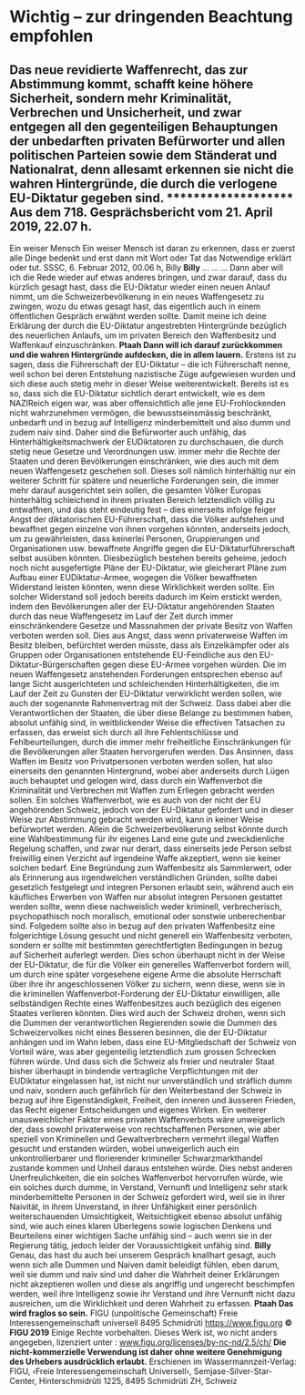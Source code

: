 # Wichtig – zur dringenden Beachtung empfohlen
## Das neue revidierte Waffenrecht, das zur Abstimmung kommt, schafft keine höhere Sicherheit, sondern mehr Kriminalität, Verbrechen und Unsicherheit, und zwar entgegen all den gegenteiligen Behauptungen der unbedarften privaten Befürworter und allen politischen Parteien sowie dem Ständerat und Nationalrat, denn allesamt erkennen sie nicht die wahren Hintergründe, die durch die verlogene EU-Diktatur gegeben sind. ******************* Aus dem 718. Gesprächsbericht vom 21. April 2019, 22.07 h.
Ein weiser Mensch Ein weiser Mensch ist daran zu erkennen, dass er zuerst alle Dinge bedenkt und erst dann mit Wort oder Tat das Notwendige erklärt oder tut. SSSC, 6. Februar 2012, 00.06 h, Billy
**Billy** … … … Dann aber will ich die Rede wieder auf etwas anderes bringen, und zwar darauf, dass du
kürzlich gesagt hast, dass die EU-Diktatur wieder einen neuen Anlauf nimmt, um die Schweizerbevölkerung in ein neues Waffengesetz zu zwingen, wozu du etwas gesagt hast, das eigentlich auch in einem öffentlichen Gespräch erwähnt werden sollte. Damit meine ich deine Erklärung der durch die EU-Diktatur angestrebten Hintergründe bezüglich des neuerlichen Anlaufs, um im privaten Bereich den Waffenbesitz und Waffenkauf einzuschränken.
**Ptaah Dann will ich darauf zurückkommen und die wahren Hintergründe aufdecken, die in allem lauern.**
Erstens ist zu sagen, dass die Führerschaft der EU-Diktatur – die ich Führerschaft nenne, weil schon bei deren Entstehung nazistische Züge aufgewiesen wurden und sich diese auch stetig mehr in dieser Weise weiterentwickelt. Bereits ist es so, dass sich die EU-Diktatur sichtlich derart entwickelt, wie es dem NAZIReich eigen war, was aber offensichtlich alle jene EU-Frohlockenden nicht wahrzunehmen vermögen, die bewusstseinsmässig beschränkt, unbedarft und in bezug auf Intelligenz minderbemittelt und also dumm und zudem naiv sind. Daher sind die Befürworter auch unfähig, das Hinterhältigkeitsmachwerk der EUDiktatoren zu durchschauen, die durch stetig neue Gesetze und Verordnungen usw. immer mehr die Rechte der Staaten und deren Bevölkerungen einschränken, wie dies auch mit dem neuen Waffengesetz geschehen soll. Dieses soll nämlich hinterhältig nur ein weiterer Schritt für spätere und neuerliche Forderungen sein, die immer mehr darauf ausgerichtet sein sollen, die gesamten Völker Europas hinterhältig schleichend in ihrem privaten Bereich letztendlich völlig zu entwaffnen, und das steht eindeutig fest – dies einerseits infolge feiger Angst der diktatorischen EU-Führerschaft, dass die Völker aufstehen und bewaffnet gegen einzelne von ihnen vorgehen könnten, anderseits jedoch, um zu gewährleisten, dass keinerlei Personen, Gruppierungen und Organisationen usw. bewaffnete Angriffe gegen die EU-Diktaturführerschaft selbst ausüben könnten. Diesbezüglich bestehen bereits geheime, jedoch noch nicht ausgefertigte Pläne der EU-Diktatur, wie gleicherart Pläne zum Aufbau einer EUDiktatur-Armee, wogegen die Völker bewaffneten Widerstand leisten könnten, wenn diese Wirklichkeit werden sollte. Ein solcher Widerstand soll jedoch bereits dadurch im Keim erstickt werden, indem den Bevölkerungen aller der EU-Diktatur angehörenden Staaten durch das neue Waffengesetz im Lauf der Zeit durch immer einschränkendere Gesetze und Massnahmen der private Besitz von Waffen verboten werden soll. Dies aus Angst, dass wenn privaterweise Waffen im Besitz bleiben, befürchtet werden müsste, dass als Einzelkämpfer oder als Gruppen oder Organisationen entstehende EU-Feindliche aus den EU-Diktatur-Bürgerschaften gegen diese EU-Armee vorgehen würden. Die im neuen Waffengesetz anstehenden Forderungen entsprechen ebenso auf lange Sicht ausgerichteten und schleichenden Hinterhältigkeiten, die im Lauf der Zeit zu Gunsten der EU-Diktatur verwirklicht werden sollen, wie auch der sogenannte Rahmenvertrag mit der Schweiz. Dass dabei aber die Verantwortlichen der Staaten, die über diese Belange zu bestimmen haben, absolut unfähig sind, in weitblickender Weise die effectiven Tatsachen zu erfassen, das erweist sich durch all ihre Fehlentschlüsse und Fehlbeurteilungen, durch die immer mehr freiheitliche Einschränkungen für die Bevölkerungen aller Staaten hervorgerufen werden.
Das Ansinnen, dass Waffen im Besitz von Privatpersonen verboten werden sollen, hat also einerseits den genannten Hintergrund, wobei aber anderseits durch Lügen auch behauptet und gelogen wird, dass durch ein Waffenverbot die Kriminalität und Verbrechen mit Waffen zum Erliegen gebracht werden sollen. Ein solches Waffenverbot, wie es auch von der nicht der EU angehörenden Schweiz, jedoch von der EU-Diktatur gefordert und in dieser Weise zur Abstimmung gebracht werden wird, kann in keiner Weise befürwortet werden. Allein die Schweizerbevölkerung selbst könnte durch eine Wahlbestimmung für ihr eigenes Land eine gute und zweckdienliche Regelung schaffen, und zwar nur derart, dass einerseits jede Person selbst freiwillig einen Verzicht auf irgendeine Waffe akzeptiert, wenn sie keiner solchen bedarf. Eine Begründung zum Waffenbesitz als Sammlerwert, oder als Erinnerung aus irgendwelchen verständlichen Gründen, sollte dabei gesetzlich festgelegt und integren Personen erlaubt sein, während auch ein käufliches Erwerben von Waffen nur absolut integren Personen gestattet werden sollte, wenn diese nachweislich weder kriminell, verbrecherisch, psychopathisch noch moralisch, emotional oder sonstwie unberechenbar sind. Folgedem sollte also in bezug auf den privaten Waffenbesitz eine folgerichtige Lösung gesucht und nicht generell ein Waffenbesitz verboten, sondern er sollte mit bestimmten gerechtfertigten Bedingungen in bezug auf Sicherheit auferlegt werden. Dies schon überhaupt nicht in der Weise der EU-Diktatur, die für die Völker ein generelles Waffenverbot fordern will, um durch eine später vorgesehene eigene Arme die absolute Herrschaft über ihre ihr angeschlossenen Völker zu sichern, wenn diese, wenn sie in die kriminellen Waffenverbot-Forderung der EU-Diktatur einwilligen, alle selbständigen Rechte eines Waffenbesitzes auch bezüglich des eigenen Staates verlieren könnten. Dies wird auch der Schweiz drohen, wenn sich die Dummen der verantwortlichen Regierenden sowie die Dummen des Schweizervolkes nicht eines Besseren besinnen, die der EU-Diktatur anhängen und im Wahn leben, dass eine EU-Mitgliedschaft der Schweiz von Vorteil wäre, was aber gegenteilig letztendlich zum grossen Schrecken führen würde. Und dass sich die Schweiz als freier und neutraler Staat bisher überhaupt in bindende vertragliche Verpflichtungen mit der EUDiktatur eingelassen hat, ist nicht nur unverständlich und sträflich dumm und naiv, sondern auch gefährlich für den Weiterbestand der Schweiz in bezug auf ihre Eigenständigkeit, Freiheit, den inneren und äusseren Frieden, das Recht eigener Entscheidungen und eigenes Wirken.
Ein weiterer unausweichlicher Faktor eines privaten Waffenverbots wäre unweigerlich der, dass sowohl privaterweise von rechtschaffenen Personen, wie aber speziell von Kriminellen und Gewaltverbrechern vermehrt illegal Waffen gesucht und erstanden würden, wobei unweigerlich auch ein unkontrollierbarer und florierender krimineller Schwarzmarkthandel zustande kommen und Unheil daraus entstehen würde. Dies nebst anderen Unerfreulichkeiten, die ein solches Waffenverbot hervorrufen würde, wie ein solches durch dumme, in Verstand, Vernunft und Intelligenz sehr stark minderbemittelte Personen in der Schweiz gefordert wird, weil sie in ihrer Naivität, in ihrem Unverstand, in ihrer Unfähigkeit einer persönlich weiterschauenden Umsichtigkeit, Weitsichtigkeit ebenso absolut unfähig sind, wie auch eines klaren Überlegens sowie logischen Denkens und Beurteilens einer wichtigen Sache unfähig sind – auch wenn sie in der Regierung tätig, jedoch leider der Voraussichtigkeit unfähig sind.
**Billy** Genau, das hast du auch bei unserem Gespräch knallhart gesagt, auch wenn sich alle Dummen
und Naiven damit beleidigt fühlen, eben darum, weil sie dumm und naiv sind und daher die Wahrheit deiner Erklärungen nicht akzeptieren wollen und diese als angriffig und ungerecht beschimpfen werden, weil ihre Intelligenz sowie ihr Verstand und ihre Vernunft nicht dazu ausreichen, um die Wirklichkeit und deren Wahrheit zu erfassen.
**Ptaah Das wird fraglos so sein.**
FIGU (unpolitische Gemeinschaft) Freie Interessengemeinschaft universell 8495 Schmidrüti https://www.figu.org
**© FIGU 2019**
Einige Rechte vorbehalten. Dieses Werk ist, wo nicht anders angegeben, lizenziert unter : www.figu.org/licenses/by-nc-nd/2.5/ch/
**Die nicht-kommerzielle Verwendung ist daher ohne weitere Genehmigung des Urhebers ausdrücklich erlaubt.**
Erschienen im Wassermannzeit-Verlag: FIGU, ‹Freie Interessengemeinschaft Universell›, Semjase-Silver-Star-Center, Hinterschmidrüti 1225, 8495 Schmidrüti ZH, Schweiz